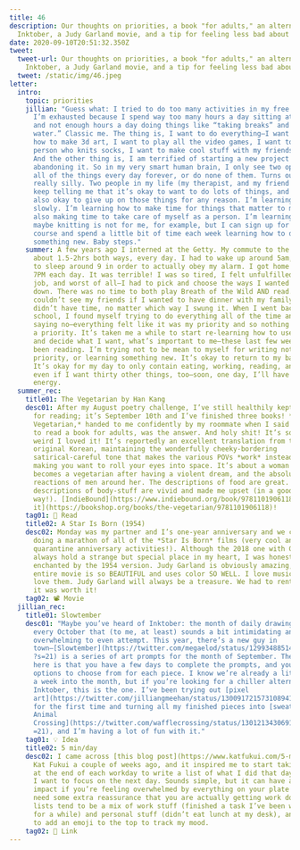 ```yaml
---
title: 46
description: Our thoughts on priorities, a book "for adults," an alternative to
  Inktober, a Judy Garland movie, and a tip for feeling less bad about work.
date: 2020-09-10T20:51:32.350Z
tweet:
  tweet-url: Our thoughts on priorities, a book "for adults," an alternative to
    Inktober, a Judy Garland movie, and a tip for feeling less bad about work.
  tweet: /static/img/46.jpeg
letter:
  intro:
    topic: priorities
    jillian: "Guess what: I tried to do too many activities in my free time and now
      I’m exhausted because I spend way too many hours a day sitting at my desk
      and not enough hours a day doing things like “taking breaks” and “drinking
      water.” Classic me. The thing is, I want to do everything—I want to learn
      how to make 3d art, I want to play all the video games, I want to be a
      person who knits socks, I want to make cool stuff with my friends, etc.
      And the other thing is, I am terrified of starting a new project and then
      abandoning it. So in my very smart human brain, I only see two options: do
      all of the things every day forever, or do none of them. Turns out that’s
      really silly. Two people in my life (my therapist, and my friend Selena)
      keep telling me that it’s okay to want to do lots of things, and that it’s
      also okay to give up on those things for any reason. I’m learning this,
      slowly. I’m learning how to make time for things that matter to me while
      also making time to take care of myself as a person. I’m learning that
      maybe knitting is not for me, for example, but I can sign up for a 3d art
      course and spend a little bit of time each week learning how to do
      something new. Baby steps."
    summer: A few years ago I interned at the Getty. My commute to the museum was
      about 1.5-2hrs both ways, every day. I had to wake up around 5am, and go
      to sleep around 9 in order to actually obey my alarm. I got home around
      7PM each day. It was terrible! I was so tired, I felt unfulfilled by my
      job, and worst of all—I had to pick and choose the ways I wanted to wind
      down. There was no time to both play Breath of the Wild AND read. I
      couldn’t see my friends if I wanted to have dinner with my family. I just
      didn’t have time, no matter which way I swung it. When I went back to
      school, I found myself trying to do everything all of the time and never
      saying no—everything felt like it was my priority and so nothing felt like
      a priority. It’s taken me a while to start re-learning how to use my time
      and decide what I want, what’s important to me—these last few weeks, it’s
      been reading. I’m trying not to be mean to myself for writing not being a
      priority, or learning something new. It’s okay to return to my baseline.
      It’s okay for my day to only contain eating, working, reading, and sleep,
      even if I want thirty other things, too—soon, one day, I’ll have the
      energy.
  summer_rec:
    title01: The Vegetarian by Han Kang
    desc01: After my August poetry challenge, I’ve still healthily kept my appetite
      for reading; it’s September 10th and I’ve finished three books! *The
      Vegetarian,* handed to me confidently by my roommate when I said I needed
      to read a book for adults, was the answer. And holy shit! It’s so fucking
      weird I loved it! It’s reportedly an excellent translation from the
      original Korean, maintaining the wonderfully cheeky-bordering
      satirical-careful tone that makes the various POVs *work* instead of
      making you want to roll your eyes into space. It’s about a woman who
      becomes a vegetarian after having a violent dream, and the absolute absurd
      reactions of men around her. The descriptions of food are great. The
      descriptions of body-stuff are vivid and made me upset (in a good
      way!). [IndieBound](https://www.indiebound.org/book/9781101906118) or [bookshop
      it](https://bookshop.org/books/the-vegetarian/9781101906118)!
    tag01: 📖 Read
    title02: A Star Is Born (1954)
    desc02: Monday was my partner and I’s one-year anniversary and we celebrated by
      doing a marathon of all of the *Star Is Born* films (very cool and normal
      quarantine anniversary activities!). Although the 2018 one with Gaga will
      always hold a strange but special place in my heart, I was honestly so
      enchanted by the 1954 version. Judy Garland is obviously amazing, and the
      entire movie is so BEAUTIFUL and uses color SO WELL. I love musicals! I
      love them. Judy Garland will always be a treasure. We had to rent it, but
      it was worth it!
    tag02: 📽️ Movie
  jillian_rec:
    title01: Slowtember
    desc01: "Maybe you’ve heard of Inktober: the month of daily drawing prompts
      every October that (to me, at least) sounds a bit intimidating and too
      overwhelming to even attempt. This year, there’s a new guy in
      town—[Slowtember](https://twitter.com/megaelod/status/1299348851405590528\
      ?s=21) is a series of art prompts for the month of September. The twist
      here is that you have a few days to complete the prompts, and you have two
      options to choose from for each piece. I know we’re already a little over
      a week into the month, but if you’re looking for a chiller alternative to
      Inktober, this is the one. I’ve been trying out [pixel
      art](https://twitter.com/jilliangmeehan/status/1300917215731089410?s=21) \
      for the first time and turning all my finished pieces into [sweaters in
      Animal
      Crossing](https://twitter.com/wafflecrossing/status/1301213430691528704?s\
      =21), and I’m having a lot of fun with it."
    tag01: 💡 Idea
    title02: 5 min/day
    desc02: I came across [this blog post](https://www.katfukui.com/5-min-day) by
      Kat Fukui a couple of weeks ago, and it inspired me to start taking time
      at the end of each workday to write a list of what I did that day and what
      I want to focus on the next day. Sounds simple, but it can have a big
      impact if you’re feeling overwhelmed by everything on your plate or just
      need some extra reassurance that you are actually getting work done. My
      lists tend to be a mix of work stuff (finished a task I’ve been working on
      for a while) and personal stuff (didn’t eat lunch at my desk), and I like
      to add an emoji to the top to track my mood.
    tag02: 🔗 Link
---
```

